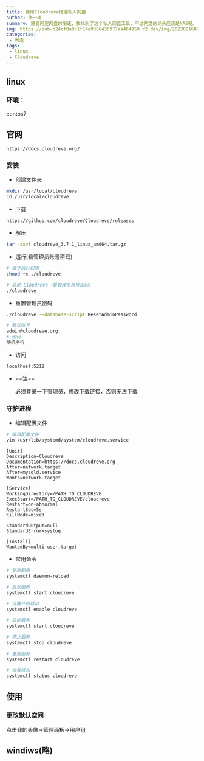 ```yaml
---
title: 使用Cloudreve搭建私人网盘
author: 张一雄
summary: 随着阿里网盘的限速，我找到了这个私人网盘工具，不过网盘的尽头应该是NAS吧。
img: https://pub-b24cf0a8c1f14e9386435977aa464959.r2.dev/img/20230816092021.png
categories:
 - 周边
tags:
 - linux
 - Cloudreve
---
```


## linux

### 环境： 

centos7

## 官网

```http
https://docs.cloudreve.org/
```

### 安装

- 创建文件夹

```sh
mkdir /usr/local/cloudreve
cd /usr/local/cloudreve
```

- 下载

```http
https://github.com/cloudreve/Cloudreve/releases
```

- 解压

```sh
tar -zxvf cloudreve_3.7.1_linux_amd64.tar.gz
```

- 运行(看管理员账号密码)

```sh
# 赋予执行权限
chmod +x ./cloudreve

# 启动 Cloudreve（看管理员账号密码）
./cloudreve
```

- 重置管理员密码

```sh
./cloudreve --database-script ResetAdminPassword

# 默认账号
admin@cloudreve.org
# 密码
随机字符
```

- 访问

```http
localhost:5212
```

- ==注==

  必须登录一下管理员，修改下载链接，否则无法下载

### 守护进程

- 编辑配置文件

```sh
# 编辑配置文件
vim /usr/lib/systemd/system/cloudreve.service
```

```properties
[Unit]
Description=Cloudreve
Documentation=https://docs.cloudreve.org
After=network.target
After=mysqld.service
Wants=network.target

[Service]
WorkingDirectory=/PATH_TO_CLOUDREVE
ExecStart=/PATH_TO_CLOUDREVE/cloudreve
Restart=on-abnormal
RestartSec=5s
KillMode=mixed

StandardOutput=null
StandardError=syslog

[Install]
WantedBy=multi-user.target
```

- 常用命令

```sh
# 更新配置
systemctl daemon-reload

# 启动服务
systemctl start cloudreve

# 设置开机启动
systemctl enable cloudreve

# 启动服务
systemctl start cloudreve

# 停止服务
systemctl stop cloudreve

# 重启服务
systemctl restart cloudreve

# 查看状态
systemctl status cloudreve
```

## 使用

### 更改默认空间

点击我的头像->管理面板->用户组

## windiws(略)
